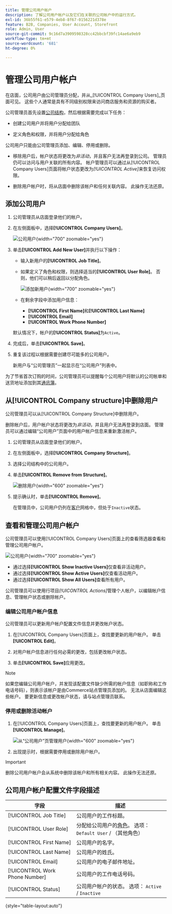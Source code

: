 ```yaml
---
title: 管理公司用户帐户
description: 了解公司用户帐户以及它们在关联的公司帐户中的运行方式。
exl-id: 36b55f61-e579-4eb8-8f67-0156221d378e
feature: B2B, Companies, User Account, Storefront
role: Admin, User
source-git-commit: 9c16d7a3909598328cc42bbcbf39fc14ae6a9eb9
workflow-type: tm+mt
source-wordcount: '681'
ht-degree: 0%

---
```


# 管理公司用户帐户

在店面，公司用户由公司管理员分配，并从&#x200B;_[!UICONTROL Company Users]_页面可见。 这些个人通常是具有不同级别权限来访问商店服务和资源的购买者。

公司管理员首先设置[公司结构](account-company-structure.md)，然后根据需要完成以下任务：

- 创建公司用户并将用户分配给团队

- 定义角色和权限，并将用户分配给角色

公司用户只能由公司管理员添加、编辑、停用或删除。

- 移除用户后，帐户状态将更改为&#x200B;*非活动*，并且客户无法再登录到公司。 管理员仍可以访问与用户关联的所有内容。 帐户管理员可以通过从[!UICONTROL Company Users]页面将帐户状态更改为&#x200B;*[!UICONTROL Active]*&#x200B;来恢复访问权限。

- 删除用户帐户时，将从店面中删除该帐户和任何关联内容。 此操作无法还原。

## 添加公司用户

1. 公司管理员从店面登录他们的帐户。

1. 在左侧面板中，选择&#x200B;**[!UICONTROL Company Users]**。

   ![公司用户](./assets/company-users-list-storefront.png){width="700" zoomable="yes"}

1. 单击&#x200B;**[!UICONTROL Add New User]**&#x200B;并执行以下操作：

   - 输入新用户的&#x200B;**[!UICONTROL Job Title]**。

   - 如果定义了角色和权限，则选择适当的&#x200B;**[!UICONTROL User Role]**。 否则，他们可以稍后返回以分配角色。

     ![添加新用户](./assets/company-structure-users-add.png){width="700" zoomable="yes"}

   - 在剩余字段中添加用户信息：
      - **[!UICONTROL First Name]**&#x200B;和&#x200B;**[!UICONTROL Last Name]**
      - **[!UICONTROL Email]**
      - **[!UICONTROL Work Phone Number]**

   默认情况下，帐户的&#x200B;**[!UICONTROL Status]**&#x200B;为`Active`。

1. 完成后，单击&#x200B;**[!UICONTROL Save]**。

1. 重复该过程以根据需要创建尽可能多的公司用户。

   新用户与“公司管理员”一起显示在“公司用户”列表中。

为了节省首次订购的时间，公司管理员可以提醒每个公司用户将默认的公司帐单和送货地址添加到其[通讯簿](../customers/account-dashboard-address-book.md)。

## 从[!UICONTROL Company structure]中删除用户

公司管理员可以从[!UICONTROL Company Structure]中删除用户。

删除帐户后，用户帐户状态将更改为&#x200B;*非活动*，并且用户无法再登录到店面。
管理员可以通过编辑“公司用户”页面中的用户帐户信息来重新激活帐户。

1. 公司管理员从店面登录他们的帐户。

1. 在左侧面板中，选择&#x200B;**[!UICONTROL Company Structure]**。

1. 选择公司结构中的公司用户。

1. 单击&#x200B;**[!UICONTROL Remove from Structure]**。

   ![删除用户](./assets/company-structure-delete-user.png){width="600" zoomable="yes"}

1. 提示确认时，单击&#x200B;**[!UICONTROL Remove]**。

   在管理员中，公司用户仍列在[客户](../customers/customers-all.md)网格中，但处于`Inactive`状态。

## 查看和管理公司用户帐户

公司管理员可以使用[!UICONTROL Company Users]页面上的查看筛选器查看和管理公司用户帐户。

![公司用户](./assets/company-users-list-storefront.png){width="700" zoomable="yes"}

- 通过选择&#x200B;**[!UICONTROL Show Inactive Users]**&#x200B;仅查看非活动用户。
- 通过选择&#x200B;**[!UICONTROL Show Active Users]**&#x200B;仅查看活动用户。
- 通过选择&#x200B;**[!UICONTROL Show All Users]**&#x200B;查看所有用户。

公司管理员可以使用行项目&#x200B;*[!UICONTROL Actions]*&#x200B;管理个人帐户，以编辑帐户信息、管理帐户状态或删除帐户。

### 编辑公司用户帐户信息

公司管理员可以更新用户帐户配置文件信息并更改帐户状态。

1. 在[!UICONTROL Company Users]页面上，查找要更新的用户帐户。 单击&#x200B;**[!UICONTROL Edit]**。

1. 对用户帐户信息进行任何必需的更改，包括更改帐户状态。

1. 单击&#x200B;**[!UICONTROL Save]**&#x200B;应用更改。

>[!NOTE]
>
>如果您编辑公司用户帐户，并发现该配置文件缺少所需的帐户信息（如职称和工作电话号码），则表示该帐户是由Commerce站点管理员添加的。 无法从店面编辑这些帐户。 要更新信息或更改帐户状态，请与站点管理员联系。

### 停用或删除活动帐户

1. 在[!UICONTROL Company Users]页面上，查找要更新的用户帐户。 单击&#x200B;**[!UICONTROL Manage]**。

   ![从“公司用户”页管理用户](./assets/company-users-manage-storefront.png){width="600" zoomable="yes"}

1. 出现提示时，根据需要停用或删除用户帐户。

>[!IMPORTANT]
>
>删除公司用户帐户会从系统中删除该帐户和所有相关内容。 此操作无法还原。

## 公司用户帐户配置文件字段描述

| 字段 | 描述 |
|--------------------------------|---------------|
| [!UICONTROL Job Title] | 公司用户的工作标题。 |
| [!UICONTROL User Role] | 分配给公司用户的[角色](account-company-roles-permissions.md)。 选项： `Default User` / （其他角色） |
| [!UICONTROL First Name] | 公司用户的名字。 |
| [!UICONTROL Last Name] | 公司用户的姓氏。 |
| [!UICONTROL Email] | 公司用户的电子邮件地址。 |
| [!UICONTROL Work Phone Number] | 公司用户的工作电话号码。 |
| [!UICONTROL Status] | 公司用户帐户的状态。 选项： `Active` / `Inactive` |

{style="table-layout:auto"}
